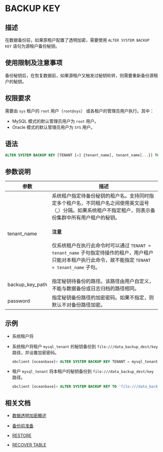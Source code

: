 # BACKUP KEY

## 描述

在数据备份前，如果原租户配置了透明加密，需要使用 `ALTER SYSTEM BACKUP KEY` 语句为源租户备份秘钥。

## 使用限制及注意事项

备份秘钥后，在恢复数据前，如果源租户又触发过秘钥轮转，则需要重新备份源租户的秘钥。

## 权限要求

需要由 `sys` 租户的 `root` 用户（`root@sys`） 或各租户的管理员用户执行。其中：

* MySQL 模式的默认管理员用户为 `root` 用户。
* Oracle 模式的默认管理员用户为 `SYS` 用户。

## 语法

```sql
ALTER SYSTEM BACKUP KEY [TENANT [=] {tenant_name[, tenant_name]...}] TO 'backup_key_path' [ENCRYPTED BY 'password'];
```

## 参数说明

| 参数                   | 描述                                                                                                                                      |
|-----------------------|--------------------------------------------------------------------------------------------------------------------------------------------|
| tenant_name           | 系统租户指定待备份秘钥的租户名。支持同时指定多个租户名，不同租户名之间使用英文逗号（,）分隔。如果系统租户不指定租户，则表示备份集群中所有用户租户的秘钥。<main id="notice" type='notice'> <h4>注意</h4><p>仅系统租户在执行此命令时可以通过 <code>TENANT = tenant_name</code> 子句指定待操作的租户，用户租户只能对本租户执行此命令，故不能指定 <code>TENANT = tenant_name</code> 子句。</p></main>                        |
| backup_key_path       | 指定秘钥待备份的路径。该路径由用户自定义，不能与数据备份或日志归档的路径相同。                                                     |
| password              | 指定秘钥备份路径的加密密码。如果不指定，则默认不对备份路径加密。                                                                                 |

## 示例

* 系统租户将

* 系统租户将租户 `mysql_tenant` 的秘钥备份到 `file:///data_backup_dest/key` 路径，并设置加密密码。

  ```sql
  obclient [oceanbase]> ALTER SYSTEM BACKUP KEY TENANT = mysql_tenant TO 'file:///data_backup_dest/key' ENCRYPTED BY '******';
  ```

* 租户 `mysql_tenant` 将本租户的秘钥备份到 `file:///data_backup_dest/key` 路径。

  ```sql
  obclient [oceanbase]> ALTER SYSTEM BACKUP KEY TO 'file:///data_backup_dest/key';
  ```

## 相关文档

* [数据透明加密概述](../../../../../600.manage/500.security-and-permissions/500.data-storage-encryption/100.datastore-encryption-overview.md)

* [备份前准备](../../../../../600.manage/600.backup-and-recovery/400.data-backup/100.preparation-before-data-backup.md)

* [RESTORE](3300.restore.md)

* [RECOVER TABLE](3400.recover-table.md)
